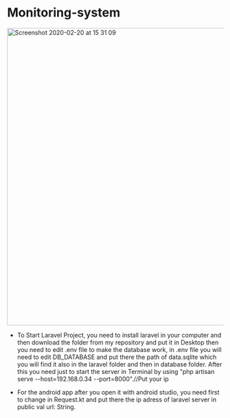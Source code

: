 # Monitoring-system

<img width="692" alt="Screenshot 2020-02-20 at 15 31 09" src="https://user-images.githubusercontent.com/57875037/74944246-09d16700-53f6-11ea-947f-ddb00f5af8a7.png">


* To Start Laravel Project, you need to install laravel in your computer and then download the folder from my repository and put it in Desktop then you need to edit .env file to make the database work, in .env file you will need to edit DB_DATABASE and put there the path of data.sqlite which you will find it also in the laravel folder and then in database folder. After this you need just to start the server in Terminal by using "php artisan serve --host=192.168.0.34 --port=8000".//Put your ip

* For the android app after you open it with android studio, you need first to change in Request.kt and put there the ip adress of laravel server in public val url: String.
